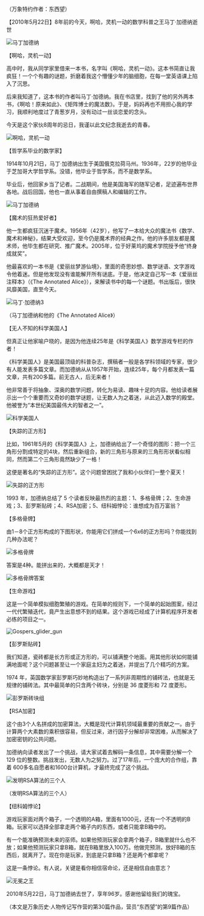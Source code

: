 

（万象特约作者：东西望）

【2010年5月22日】8年前的今天，啊哈，灵机一动的数学科普之王马丁·加德纳逝世

![马丁加德纳](马丁加德纳.jpg)

【啊哈，灵机一动】

高中时，我从同学家里借来一本书，名字叫《啊哈，灵机一动》。这本书简直让我疯狂！一个个有趣的谜题，折磨着我这个懵懂少年的脑细胞，在每一堂英语课上陷入了沉思。

后来我知道了，这本书的作者叫马丁·加德纳。我在书店里，找到了他的另外两本书，《啊哈！原来如此》、《矩阵博士的魔法数》。于是，妈妈再也不用担心我的学习，我顺利地度过了青葱岁月，没有动过一丝谈恋爱的念头。

今天是这个家伙8周年的忌日，我谨以此文纪念我逝去的青春。

![啊哈，灵机一动](啊哈，灵机一动.jpeg)

【哲学系毕业的数学家】

1914年10月21日，马丁·加德纳出生于美国俄克拉荷马州。1936年，22岁的他毕业于芝加哥大学哲学系。没错，他毕业于哲学系，而不是数学系。

毕业后，他回家乡当了记者。二战期间，他是美国海军的随军记者，足迹遍布世界各地。战后回国，他也一直从事着自由撰稿人和编辑的工作。

![马丁加德纳](马丁加德纳.jpeg)

【魔术的狂热爱好者】

他一生都疯狂沉迷于魔术。1956年（42岁），他写了一本给大众的魔法书《数学、魔术和神秘》，结果大受欢迎，至今仍是魔术界的经典之作。他的许多朋友都是魔术师，他毕生都在研究、推广魔术。2005年，位于好莱坞的魔术学院授予他“终身成就奖”。

他最喜欢的一本书是《爱丽丝梦游仙境》，里面的奇思妙想、数学谜语、文字游戏令他着迷。但是他发现没有谁能解开所有谜底。于是，他决定自己写一本《爱丽丝注释本》（《The Annotated Alice》），来解读书中的每一个谜题。书出版后，很快风靡美国，直至今天。

![马丁·加德纳3](马丁·加德纳3.jpeg)

（马丁加德纳和他的《The Annotated Alice》）

【无人不知的科学美国人】

但真正让他家喻户晓的，是因为他连续25年是《科学美国人》数学游戏专栏的作者！

《科学美国人》是美国最顶级的科普杂志，撰稿者一般是各学科领域的专家，很少有人能发表多篇文章。而加德纳从从1957年开始，连续25年，每个月都发表一篇文章，共有200多篇。前无古人，后无来者！

他非常善于将抽象、深奥的数学问题，转化为易读、趣味十足的内容。他给读者展示出一个个重要而又奇妙的数学谜题，让无数人为之着迷，从此迈入数学的殿堂。他被誉为“本世纪美国最伟大的智者之一”。

![科学美国人](科学美国人.jpg)

【失踪的正方形】

比如，1961年5月的《科学美国人》上，加德纳给出了一个奇怪的图形：把一个三角形分割成特定的4块，然后重新组合，新的三角形与原来的三角形形状看似相同，然而第二个三角形竟然缺少了一格！

这便是著名的“失踪的正方形”。这个问题曾困扰了我和小伙伴们一整个夏天！

![失踪的正方形](失踪的正方形.jpg)

1993 年，加德纳总结了 5 个读者反映最热烈的主题：1、多格骨牌；2、生命游戏；3、彭罗斯贴砖；4、RSA加密；5、纽科姆悖论：谁想成为百万富翁？

【多格骨牌】

由1－8个正方形构成的下图形状，你能用它们拼成一个6x6的正方形吗？你能找到几种办法呢？

![多格骨牌](多格骨牌.jpg)

答案是4种。能拼出来的，大概都是天才！

![多格骨牌答案](多格骨牌答案.jpg)

【生命游戏】

这是一个简单模拟细胞繁殖的游戏。在简单的规则下，一个简单的起始图案，经过一代代繁殖迭代，竟产生出意想不到的结果。这个游戏已经成了计算机程序开发者必练的项目之一。

![Gospers_glider_gun](Gospers_glider_gun.gif)

【彭罗斯贴砖】

我们知道，瓷砖都是长方形或正方形的，可以铺满整个地面。用其他形状如何能铺满地面呢？这个问题甚至让一个家庭主妇为之着迷，并提出了几个精巧的方案。

1974 年，英国数学家彭罗斯巧妙地构造出了一系列非周期性的铺砖法，也就是无规律的铺砖法。其中最简单的只含两个砖块，分别是 36 度菱形和 72 度菱形。

![彭罗斯砖块组](彭罗斯砖块组.png)

【RSA加密】

这个由3个人名拼成的加密算法，大概是现代计算机领域最重要的贡献之一。由于计算两个大素数的乘积很容易，但反过来，进行因子分解却非常困难，从而解决了加密密钥的公共问题。

加德纳向读者发出了一个挑战，请大家试着去解码一条信息，其中需要分解一个129 位的整数。挑战发出，无数人为之努力。过了17年后，一个庞大的合作组，靠着 600多名自愿者和1600台计算机，才最终完成了这个挑战。

![发明RSA算法的三个人](发明RSA算法的三个人.jpg)

（发明RSA算法的三个人）

【纽科姆悖论】

游戏玩家面对两个箱子，一个透明的A箱，里面有1000元，还有一个不透明的B箱。玩家可以选择全部拿走两个箱子内的东西，或者只能拿B箱中的。

有一个能准确预测未来的巫师。如果他预测玩家会拿两个箱子，B箱里就什么也不放；如果他预测玩家只拿B箱，就在B箱里放入100万。他做完预测，放好B箱的东西后，就离开了。现在你是玩家，到底是只拿B箱？还是两个都拿呢？

这是一条悖论。有人说，关键是看你相信宿命论，还是相信自由意志？

![无冕之王](无冕之王.jpg)

2010年5月22日，马丁加德纳去世了，享年96岁。感谢他留给我们的瑰宝。

（本文是万象历史·人物传记写作营的第30篇作品，营员“东西望”的第9篇作品）





